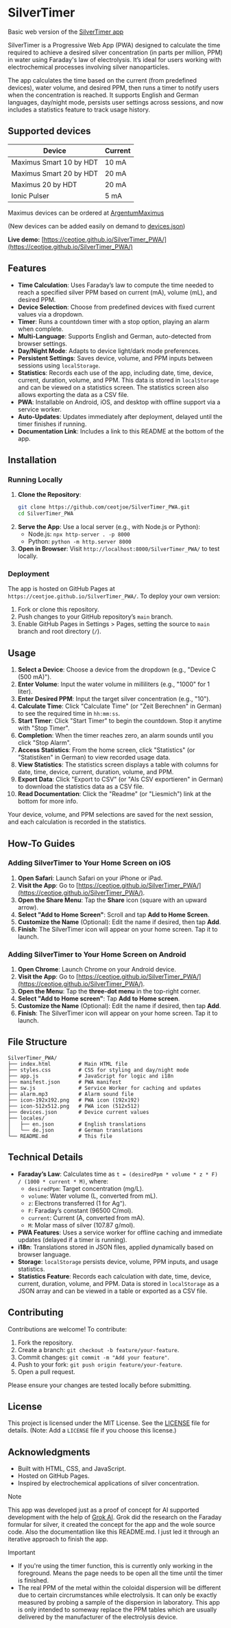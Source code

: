 # SilverTimer

Basic web version of the [SilverTimer app](https://www.holzapfel-online.de/silvertimer/)

SilverTimer is a Progressive Web App (PWA) designed to calculate the time required to achieve a desired silver concentration (in parts per million, PPM) in water using Faraday's law of electrolysis. It’s ideal for users working with electrochemical processes involving silver nanoparticles.

The app calculates the time based on the current (from predefined devices), water volume, and desired PPM, then runs a timer to notify users when the concentration is reached. It supports English and German languages, day/night mode, persists user settings across sessions, and now includes a statistics feature to track usage history.

## Supported devices
|Device|Current|
|---|---|
|Maximus Smart 10 by HDT|10 mA|
|Maximus Smart 20 by HDT|20 mA|
|Maximus 20 by HDT|20 mA|
|Ionic Pulser|5 mA|

Maximus devices can be ordered at [ArgentumMaximus](https://www.argentummaximus.de)

(New devices can be added easily on demand to [devices.json](devices.json))

**Live demo:** [https://ceotjoe.github.io/SilverTimer_PWA/](https://ceotjoe.github.io/SilverTimer_PWA/)

## Features

- **Time Calculation**: Uses Faraday’s law to compute the time needed to reach a specified silver PPM based on current (mA), volume (mL), and desired PPM.
- **Device Selection**: Choose from predefined devices with fixed current values via a dropdown.
- **Timer**: Runs a countdown timer with a stop option, playing an alarm when complete.
- **Multi-Language**: Supports English and German, auto-detected from browser settings.
- **Day/Night Mode**: Adapts to device light/dark mode preferences.
- **Persistent Settings**: Saves device, volume, and PPM inputs between sessions using `localStorage`.
- **Statistics**: Records each use of the app, including date, time, device, current, duration, volume, and PPM. This data is stored in `localStorage` and can be viewed on a statistics screen. The statistics screen also allows exporting the data as a CSV file.
- **PWA**: Installable on Android, iOS, and desktop with offline support via a service worker.
- **Auto-Updates**: Updates immediately after deployment, delayed until the timer finishes if running.
- **Documentation Link**: Includes a link to this README at the bottom of the app.

## Installation

### Running Locally
1. **Clone the Repository**:
   ```bash
   git clone https://github.com/ceotjoe/SilverTimer_PWA.git
   cd SilverTimer_PWA
   ```
2. **Serve the App**:
   Use a local server (e.g., with Node.js or Python):
   - Node.js: `npx http-server . -p 8000`
   - Python: `python -m http.server 8000`
3. **Open in Browser**:
   Visit `http://localhost:8000/SilverTimer_PWA/` to test locally.

### Deployment
The app is hosted on GitHub Pages at `https://ceotjoe.github.io/SilverTimer_PWA/`. To deploy your own version:
1. Fork or clone this repository.
2. Push changes to your GitHub repository’s `main` branch.
3. Enable GitHub Pages in Settings > Pages, setting the source to `main` branch and root directory (`/`).

## Usage

1. **Select a Device**: Choose a device from the dropdown (e.g., "Device C (500 mA)").
2. **Enter Volume**: Input the water volume in milliliters (e.g., "1000" for 1 liter).
3. **Enter Desired PPM**: Input the target silver concentration (e.g., "10").
4. **Calculate Time**: Click "Calculate Time" (or "Zeit Berechnen" in German) to see the required time in `hh:mm:ss`.
5. **Start Timer**: Click "Start Timer" to begin the countdown. Stop it anytime with "Stop Timer".
6. **Completion**: When the timer reaches zero, an alarm sounds until you click "Stop Alarm".
7. **Access Statistics**: From the home screen, click "Statistics" (or "Statistiken" in German) to view recorded usage data.
8. **View Statistics**: The statistics screen displays a table with columns for date, time, device, current, duration, volume, and PPM.
9. **Export Data**: Click "Export to CSV" (or "Als CSV exportieren" in German) to download the statistics data as a CSV file.
10. **Read Documentation**: Click the "Readme" (or "Liesmich") link at the bottom for more info.

Your device, volume, and PPM selections are saved for the next session, and each calculation is recorded in the statistics.

## How-To Guides

### Adding SilverTimer to Your Home Screen on iOS

1. **Open Safari**: Launch Safari on your iPhone or iPad.
2. **Visit the App**: Go to [https://ceotjoe.github.io/SilverTimer_PWA/](https://ceotjoe.github.io/SilverTimer_PWA/).
3. **Open the Share Menu**: Tap the **Share** icon (square with an upward arrow).
4. **Select "Add to Home Screen"**: Scroll and tap **Add to Home Screen**.
5. **Customize the Name** (Optional): Edit the name if desired, then tap **Add**.
6. **Finish**: The SilverTimer icon will appear on your home screen. Tap it to launch.

### Adding SilverTimer to Your Home Screen on Android

1. **Open Chrome**: Launch Chrome on your Android device.
2. **Visit the App**: Go to [https://ceotjoe.github.io/SilverTimer_PWA/](https://ceotjoe.github.io/SilverTimer_PWA/).
3. **Open the Menu**: Tap the **three-dot menu** in the top-right corner.
4. **Select "Add to Home screen"**: Tap **Add to Home screen**.
5. **Customize the Name** (Optional): Edit the name if desired, then tap **Add**.
6. **Finish**: The SilverTimer icon will appear on your home screen. Tap it to launch.

## File Structure

```
SilverTimer_PWA/
├── index.html         # Main HTML file
├── styles.css         # CSS for styling and day/night mode
├── app.js             # JavaScript for logic and i18n
├── manifest.json      # PWA manifest
├── sw.js              # Service Worker for caching and updates
├── alarm.mp3          # Alarm sound file
├── icon-192x192.png   # PWA icon (192x192)
├── icon-512x512.png   # PWA icon (512x512)
├── devices.json       # Device current values
├── locales/
│   ├── en.json        # English translations
│   └── de.json        # German translations
└── README.md          # This file
```

## Technical Details

- **Faraday’s Law**: Calculates time as `t = (desiredPpm * volume * z * F) / (1000 * current * M)`, where:
  - `desiredPpm`: Target concentration (mg/L).
  - `volume`: Water volume (L, converted from mL).
  - `z`: Electrons transferred (1 for Ag⁺).
  - `F`: Faraday’s constant (96500 C/mol).
  - `current`: Current (A, converted from mA).
  - `M`: Molar mass of silver (107.87 g/mol).
- **PWA Features**: Uses a service worker for offline caching and immediate updates (delayed if a timer is running).
- **i18n**: Translations stored in JSON files, applied dynamically based on browser language.
- **Storage**: `localStorage` persists device, volume, PPM inputs, and usage statistics.
- **Statistics Feature**: Records each calculation with date, time, device, current, duration, volume, and PPM. Data is stored in `localStorage` as a JSON array and can be viewed in a table or exported as a CSV file.

## Contributing

Contributions are welcome! To contribute:
1. Fork the repository.
2. Create a branch: `git checkout -b feature/your-feature`.
3. Commit changes: `git commit -m "Add your feature"`.
4. Push to your fork: `git push origin feature/your-feature`.
5. Open a pull request.

Please ensure your changes are tested locally before submitting.

## License

This project is licensed under the MIT License. See the [LICENSE](LICENSE) file for details. (Note: Add a `LICENSE` file if you choose this license.)

## Acknowledgments

- Built with HTML, CSS, and JavaScript.
- Hosted on GitHub Pages.
- Inspired by electrochemical applications of silver concentration.

>[!NOTE]
>This app was developed just as a proof of concept for AI supported development with the help of [Grok AI](https://grok.com).
>Grok did the research on the Faraday formular for silver, it created the concept for the app and the wole source code. Also the documentatlion like this README.md. I just led it through an iterative approach to finish the app.

>[!IMPORTANT]
>- If you're using the timer function, this is currently only working in the foreground. Means the page needs to be open all the time until the timer is finished.
>- The real PPM of the metal within the coloidal dispersion will be different due to certain circrumstances while electrolysis. It can only be exactly measured by probing a sample of the dispersion in laboratory. This app is only intended to someway replace the PPM tables which are usually delivered by the manufacturer of the electrolysis device.
